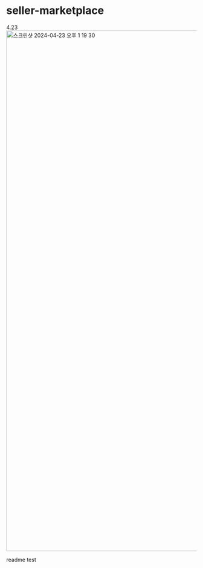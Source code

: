 # seller-marketplace

4.23 <img width="1374" alt="스크린샷 2024-04-23 오후 1 19 30" src="https://github.com/kirby810/seller-marketplace/assets/162934244/dabb267c-e4a2-479a-80e9-4c05204a87fe">

readme test
